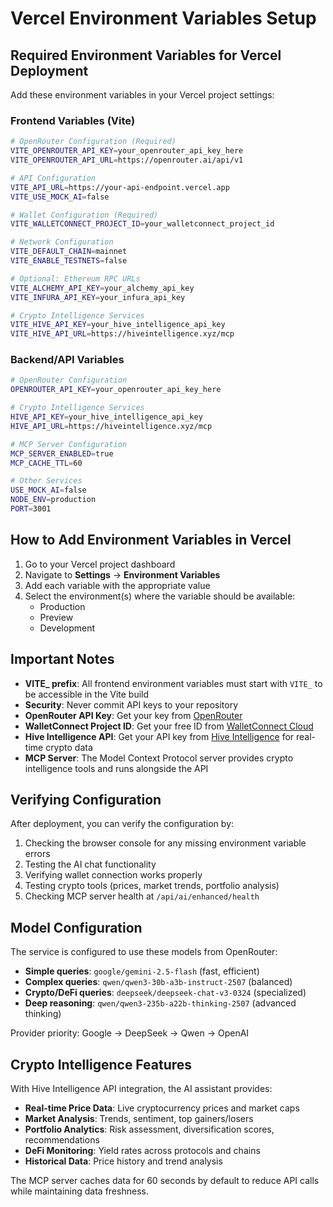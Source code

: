 # Vercel Environment Variables Setup

## Required Environment Variables for Vercel Deployment

Add these environment variables in your Vercel project settings:

### Frontend Variables (Vite)

```bash
# OpenRouter Configuration (Required)
VITE_OPENROUTER_API_KEY=your_openrouter_api_key_here
VITE_OPENROUTER_API_URL=https://openrouter.ai/api/v1

# API Configuration
VITE_API_URL=https://your-api-endpoint.vercel.app
VITE_USE_MOCK_AI=false

# Wallet Configuration (Required)
VITE_WALLETCONNECT_PROJECT_ID=your_walletconnect_project_id

# Network Configuration
VITE_DEFAULT_CHAIN=mainnet
VITE_ENABLE_TESTNETS=false

# Optional: Ethereum RPC URLs
VITE_ALCHEMY_API_KEY=your_alchemy_api_key
VITE_INFURA_API_KEY=your_infura_api_key

# Crypto Intelligence Services
VITE_HIVE_API_KEY=your_hive_intelligence_api_key
VITE_HIVE_API_URL=https://hiveintelligence.xyz/mcp
```

### Backend/API Variables

```bash
# OpenRouter Configuration
OPENROUTER_API_KEY=your_openrouter_api_key_here

# Crypto Intelligence Services
HIVE_API_KEY=your_hive_intelligence_api_key
HIVE_API_URL=https://hiveintelligence.xyz/mcp

# MCP Server Configuration
MCP_SERVER_ENABLED=true
MCP_CACHE_TTL=60

# Other Services
USE_MOCK_AI=false
NODE_ENV=production
PORT=3001
```

## How to Add Environment Variables in Vercel

1. Go to your Vercel project dashboard
2. Navigate to **Settings** → **Environment Variables**
3. Add each variable with the appropriate value
4. Select the environment(s) where the variable should be available:
   - Production
   - Preview
   - Development

## Important Notes

- **VITE_ prefix**: All frontend environment variables must start with `VITE_` to be accessible in the Vite build
- **Security**: Never commit API keys to your repository
- **OpenRouter API Key**: Get your key from [OpenRouter](https://openrouter.ai)
- **WalletConnect Project ID**: Get your free ID from [WalletConnect Cloud](https://cloud.walletconnect.com)
- **Hive Intelligence API**: Get your API key from [Hive Intelligence](https://hiveintelligence.xyz) for real-time crypto data
- **MCP Server**: The Model Context Protocol server provides crypto intelligence tools and runs alongside the API

## Verifying Configuration

After deployment, you can verify the configuration by:

1. Checking the browser console for any missing environment variable errors
2. Testing the AI chat functionality
3. Verifying wallet connection works properly
4. Testing crypto tools (prices, market trends, portfolio analysis)
5. Checking MCP server health at `/api/ai/enhanced/health`

## Model Configuration

The service is configured to use these models from OpenRouter:

- **Simple queries**: `google/gemini-2.5-flash` (fast, efficient)
- **Complex queries**: `qwen/qwen3-30b-a3b-instruct-2507` (balanced)
- **Crypto/DeFi queries**: `deepseek/deepseek-chat-v3-0324` (specialized)
- **Deep reasoning**: `qwen/qwen3-235b-a22b-thinking-2507` (advanced thinking)

Provider priority: Google → DeepSeek → Qwen → OpenAI

## Crypto Intelligence Features

With Hive Intelligence API integration, the AI assistant provides:

- **Real-time Price Data**: Live cryptocurrency prices and market caps
- **Market Analysis**: Trends, sentiment, top gainers/losers
- **Portfolio Analytics**: Risk assessment, diversification scores, recommendations
- **DeFi Monitoring**: Yield rates across protocols and chains
- **Historical Data**: Price history and trend analysis

The MCP server caches data for 60 seconds by default to reduce API calls while maintaining data freshness.